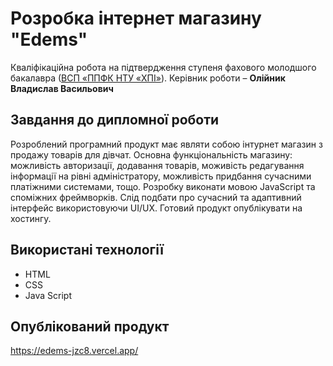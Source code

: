 # Розробка інтернет магазину "Edems"
Кваліфікаційна робота на підтвердження ступеня фахового молодшого
бакалавра ([ВСП «ППФК НТУ «ХПІ»](http://polytechnic.poltava.ua)). Керівник
роботи – **Олійник Владислав Васильович**

## Завдання до дипломної роботи

Розроблений програмний продукт має являти собою інтурнет магазин з продажу товарів для дівчат. Основна функціональність магазину: можливість авторизації, додавання товарів, моживість редагування інформації на рівні адміністратору, можливість придбання сучасними платіжними системами, тощо. Розробку виконати мовою JavaScript та споміжних фреймворків. Слід подбати про сучасний та адаптивний інтерфейс використовуючи UI/UX. Готовий продукт опублікувати на хостингу.

## Використані технології

* HTML
* CSS
* Java Script

## Опублікований продукт

https://edems-jzc8.vercel.app/
